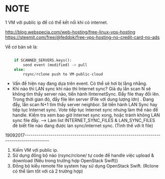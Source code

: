 # NOTE

1 VM với public ip để có thể kết nối khi có internet.

http://blog.webspecia.com/web-hosting/free-linux-vps-hosting
https://steemit.com/free/@feddok/free-vps-hosting-no-credit-card-no-ads


Về cơ bản sẽ là:

```python

    if SCANNED_SERVERS.keys():
        send event (modified) -> pull
    else:
        rsync/rclone push to VM-public-cloud
```

- Vấn đề hiện nay đang dựa trên event. Có thể sẽ hơi bị lằng nhằng.
- Khi nào thì LAN sync khi nào thì Internet sync? Giả dụ lần scan N sẽ không tìm thấy server nào,
tiến hành IInternetSync. Đẩy file thay đổi lên. Trong thời gian đó, đẩy file lên server
(File với dung lượng lớn) . Đang đẩy, lần scan N+1 tìm thấy server neighbor. Sẽ tiến hành LAN Sync
hay tiếp tục Internet sync. Vote tiếp tục Internet sync nhưng làm thế nào để handle. Kiểm tra
xem bao giờ Internet sync xong, hoặc tránh không LAN sync file đấy.
--> Làm list INTERNET\_SYNC\_FILES & LAN\_SYNC\_FILES đẻ biết file nào đang được
lan sync/internet sync. (Tình thế với ít file)

19092017------------------------------------------------------------------------------------------

1. Kiếm VM với public ip.
2. Sử dụng đồng bộ nào (rsync/rclone/ tự code để handle việc upload & download (Nếu trong trường hợp OpenStack Swift))
3. Đồng bộ kiểu remote file system hay sử dụng OpenStack Swift. (Rclone có thể
   làm tốt với cả 2 trường hợp)
